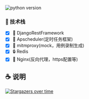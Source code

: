 ![python version](https://img.shields.io/badge/python-3.4%7C3.5%7C3.6%7C3.7%7C3.8%7C3.9%7C3.10-blue.svg)

### 🎉 技术栈

- [x] 🎨 DjangoRestFramework
- [x] 🎉 Apscheduler(定时任务框架) 
- [x] 🎃 mitmproxy(mock，用例录制生成) 
- [x] 🔒 Redis
- [x] 🎲 Nginx(反向代理，https配置等)

## ☕ 说明


[![Stargazers over time](https://starchart.cc/Bian-Sh/UniJoystick.svg)](https://starchart.cc/Bian-Sh/UniJoystick)
